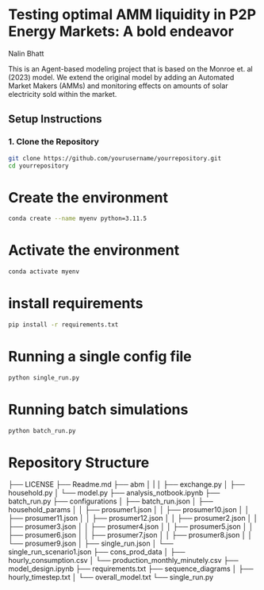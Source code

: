 # Testing optimal AMM liquidity in P2P Energy Markets: A bold endeavor
Nalin Bhatt 

This is an Agent-based modeling project that is based on the Monroe et. al (2023) model. We extend the original model by adding an Automated Market Makers (AMMs) and monitoring effects on amounts of solar electricity sold within the market. 



## Setup Instructions

### 1. Clone the Repository

```bash
git clone https://github.com/yourusername/yourrepository.git
cd yourrepository
```

# Create the environment
```bash 
conda create --name myenv python=3.11.5
```

# Activate the environment
```bash
conda activate myenv
```

# install requirements

```bash 
pip install -r requirements.txt
```



# Running a single config file 

```bash
python single_run.py
```

# Running batch simulations 
```bash
python batch_run.py
```



# Repository Structure

├── LICENSE
├── Readme.md
├── abm
│   |
│   ├── exchange.py 
│   ├── household.py
│   └── model.py
├── analysis_notbook.ipynb
├── batch_run.py
├── configurations
│   ├── batch_run.json
│   ├── household_params
│   │   ├── prosumer1.json
│   │   ├── prosumer10.json
│   │   ├── prosumer11.json
│   │   ├── prosumer12.json
│   │   ├── prosumer2.json
│   │   ├── prosumer3.json
│   │   ├── prosumer4.json
│   │   ├── prosumer5.json
│   │   ├── prosumer6.json
│   │   ├── prosumer7.json
│   │   ├── prosumer8.json
│   │   └── prosumer9.json
│   ├── single_run.json
│   └── single_run_scenario1.json
├── cons_prod_data
│   ├── hourly_consumption.csv
│   └── production_monthly_minutely.csv
├── model_design.ipynb
├── requirements.txt
├── sequence_diagrams
│   ├── hourly_timestep.txt
│   └── overall_model.txt
└── single_run.py